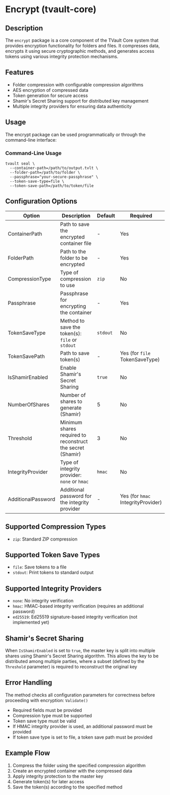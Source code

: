 # Encrypt (tvault-core)

## Description

The `encrypt` package is a core component of the TVault Core system that provides encryption functionality for folders and files. 
It compresses data, encrypts it using secure cryptographic methods, and generates access tokens using various integrity protection mechanisms.

## Features

- Folder compression with configurable compression algorithms
- AES encryption of compressed data
- Token generation for secure access
- Shamir's Secret Sharing support for distributed key management
- Multiple integrity providers for ensuring data authenticity

## Usage

The encrypt package can be used programmatically or through the command-line interface:

### Command-Line Usage

```shell
tvault seal \
  --container-path=/path/to/output.tvlt \
  --folder-path=/path/to/folder \
  --passphrase="your-secure-passphrase" \
  --token-save-type=file \
  --token-save-path=/path/to/token/file
```

## Configuration Options

| Option | Description | Default | Required |
| --- | --- | --- | --- |
| ContainerPath | Path to save the encrypted container file | - | Yes |
| FolderPath | Path to the folder to be encrypted | - | Yes |
| CompressionType | Type of compression to use | `zip` | No |
| Passphrase | Passphrase for encrypting the container | - | Yes |
| TokenSaveType | Method to save the token(s): `file` or `stdout` | `stdout` | No |
| TokenSavePath | Path to save token(s) | - | Yes (for `file` TokenSaveType) |
| IsShamirEnabled | Enable Shamir's Secret Sharing | `true` | No |
| NumberOfShares | Number of shares to generate (Shamir) | 5 | No |
| Threshold | Minimum shares required to reconstruct the secret (Shamir) | 3 | No |
| IntegrityProvider | Type of integrity provider: `none` or `hmac` | `hmac` | No |
| AdditionalPassword | Additional password for the integrity provider | - | Yes (for `hmac` IntegrityProvider) |

## Supported Compression Types

- `zip`: Standard ZIP compression

## Supported Token Save Types

- `file`: Save tokens to a file
- `stdout`: Print tokens to standard output

## Supported Integrity Providers

- `none`: No integrity verification
- `hmac`: HMAC-based integrity verification (requires an additional password)
- `ed25519`: Ed25519 signature-based integrity verification (not implemented yet)

## Shamir's Secret Sharing

When `IsShamirEnabled` is set to `true`, the master key is split into multiple shares using Shamir's Secret Sharing algorithm. 
This allows the key to be distributed among multiple parties, where a subset (defined by the `Threshold` parameter) is required to reconstruct the original key

## Error Handling

The method checks all configuration parameters for correctness before proceeding with encryption: `Validate()`
- Required fields must be provided
- Compression type must be supported
- Token save type must be valid
- If HMAC integrity provider is used, an additional password must be provided
- If token save type is set to file, a token save path must be provided

## Example Flow

1. Compress the folder using the specified compression algorithm
2. Create an encrypted container with the compressed data
3. Apply integrity protection to the master key
4. Generate token(s) for later access
5. Save the token(s) according to the specified method
